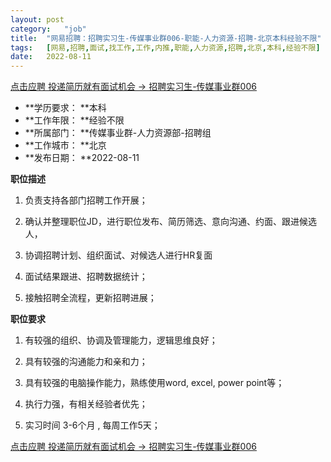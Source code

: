 ```yaml
---
layout:	post
category:	"job"
title:	"网易招聘：招聘实习生-传媒事业群006-职能-人力资源-招聘-北京本科经验不限"
tags:	[网易,招聘,面试,找工作,工作,内推,职能,人力资源,招聘,北京,本科,经验不限]
date:	2022-08-11
---
```


[点击应聘 投递简历就有面试机会 ->  招聘实习生-传媒事业群006](http://mobile.bole.netease.com/bole/boleDetail?id=42256&employeeId=346f03c3cda5f04c&key=all)



- **学历要求： **本科
- **工作年限： **经验不限
- **所属部门： **传媒事业群-人力资源部-招聘组
- **工作城市： **北京
- **发布日期： **2022-08-11



**职位描述**

1. 负责支持各部门招聘工作开展；

2. 确认并整理职位JD，进行职位发布、简历筛选、意向沟通、约面、跟进候选人，

3. 协调招聘计划、组织面试、对候选人进行HR复面

4. 面试结果跟进、招聘数据统计；

5. 接触招聘全流程，更新招聘进展；



**职位要求**

1. 有较强的组织、协调及管理能力，逻辑思维良好；

2. 具有较强的沟通能力和亲和力；

3. 具有较强的电脑操作能力，熟练使用word, excel, power point等；

4. 执行力强，有相关经验者优先；

5. 实习时间 3-6个月 , 每周工作5天；



[点击应聘 投递简历就有面试机会 ->  招聘实习生-传媒事业群006](http://mobile.bole.netease.com/bole/boleDetail?id=42256&employeeId=346f03c3cda5f04c&key=all)